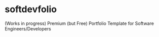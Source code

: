 # softdevfolio
(Works in progress) Premium (but Free) Portfolio Template for Software Engineers/Developers
